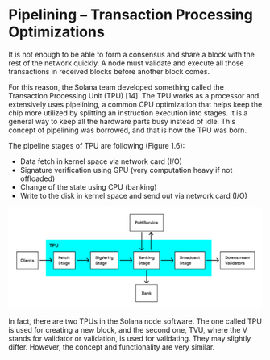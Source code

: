 # Pipelining – Transaction Processing Optimizations

It is not enough to be able to form a consensus and share a block with the rest of the network quickly. A node must validate and execute all those transactions in received blocks before another block comes.

For this reason, the Solana team developed something called the Transaction Processing Unit (TPU) [14]. The TPU works as a processor and extensively uses pipelining, a common CPU optimization that helps keep the chip more utilized by splitting an instruction execution into stages. It is a general way to keep all the hardware parts busy instead of idle. This concept of pipelining was borrowed, and that is how the TPU was born.

The pipeline stages of TPU are following (Figure 1.6):
- Data fetch in kernel space via network card (I/O)
- Signature verification using GPU (very computation heavy if not offloaded)
- Change of the state using CPU (banking)
- Write to the disk in kernel space and send out via network card (I/O)

![Blockchain](../../images/tpu.png)

In fact, there are two TPUs in the Solana node software. The one called TPU is used for creating a new block, and the second one, TVU, where the V stands for validator or validation, is used for validating. They may slightly differ. However, the concept and functionality are very similar.
